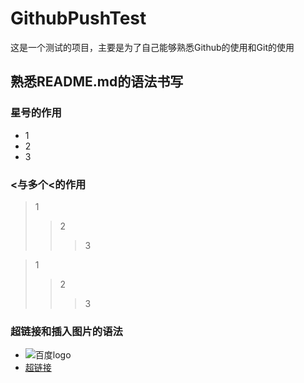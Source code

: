 # GithubPushTest
这是一个测试的项目，主要是为了自己能够熟悉Github的使用和Git的使用
## 熟悉README.md的语法书写

### 星号的作用

* 1
* 2
* 3

### <与多个<的作用

>1
>>2
>>>3

>1
>>2
>>>3

### 超链接和插入图片的语法

* ![百度logo](https://www.baidu.com/img/bdlogo.gif)
* [超链接](https://www.baidu.com)

